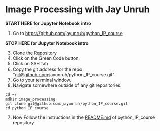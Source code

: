 # Image Processing with Jay Unruh

__START HERE for Jupyter Notebook intro__

1. Go to https://github.com/jayunruh/python_IP_course 

__STOP HERE for Jupyter Notebook intro__

3. Clone the Repository 
4. Click on the Green Code button.
5. Click on SSH tab
6. Copy the git address for the repo "git@github.com:jayunruh/python_IP_course.git"
7. Go to your terminal window.
8. Navigate somewhere outside of any git repositories 

```
cd ~/
mdkir image_processing
git clone git@github.com:jayunruh/python_IP_course.git
cd python_IP_course
``` 

7. Now Follow the instructions in the [README.md](https://github.com/jayunruh/python_IP_course) of python_IP_course repository

